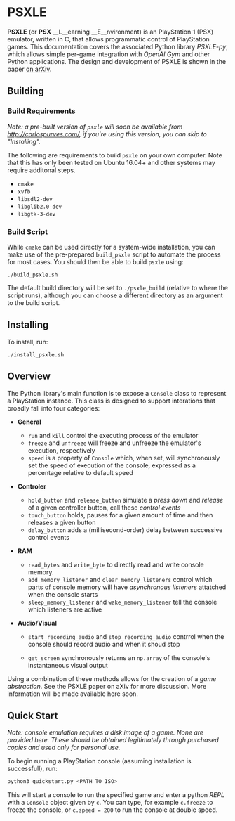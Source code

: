 # PSXLE

__PSXLE__ (or __PSX__ __L__earning __E__nvironment) is an PlayStation 1 (PSX) emulator, written in C, that allows programmatic control of PlayStation games. This documentation covers the associated Python library *PSXLE-py*, which allows simple per-game integration with *OpenAI Gym* and other Python applications. The design and development of PSXLE is shown in the paper [on arXiv](https://arxiv.org/pdf/1912.06101.pdf).

## Building

### Build Requirements

*Note: a pre-built version of `psxle` will soon be available from <http://carlospurves.com/>, if you're using this version, you can skip to "Installing".*

The following are requirements to build `psxle` on your own computer. Note that this has only been tested on Ubuntu 16.04+ and other systems may require additonal steps.

- `cmake` 
- `xvfb`
- `libsdl2-dev`
- `libglib2.0-dev`
- `libgtk-3-dev`

### Build Script

While `cmake` can be used directly for a system-wide installation, you can make use of the pre-prepared `build_psxle` script to automate the process for most cases. You should then be able to build `psxle` using:

```
./build_psxle.sh
```

The default build directory will be set to `./psxle_build` (relative to where the script runs), although you can choose a different directory as an argument to the build script.

## Installing

To install, run:

~~~
./install_psxle.sh
~~~

## Overview

The Python library's main function is to expose a `Console` class to represent a PlayStation instance. This class is designed to support interations that broadly fall into four categories:

* __General__
  * `run` and `kill` control the executing process of the emulator
  * `freeze` and `unfreeze` will freeze and unfreeze the emulator's execution, respectively 
  * `speed` is a property of `Console` which, when set, will synchronously set the speed of execution of the console, expressed as a percentage relative to default speed
  
* __Controler__

  * `hold_button` and `release_button` simulate a *press down* and *release* of a given controller button, call these *control events*
  * `touch_button` holds, pauses for a given amount of time and then releases a given button
  * `delay_button` adds a (millisecond-order) delay between successive control events

* __RAM__
  * `read_bytes` and `write_byte` to directly read and write console memory.
  * `add_memory_listener` and `clear_memory_listeners` control which parts of console memory will have *asynchronous listeners* attatched when the console starts
  * `sleep_memory_listener` and `wake_memory_listener` tell the console which listeners are active
  
* __Audio/Visual__

  * `start_recording_audio` and `stop_recording_audio` contrrol when the console should record audio and when it shoud stop

  * `get_screen` synchronously returns an `np.array` of the console's instantaneous visual output

Using a combination of these methods allows for the creation of a *game abstraction*. See the PSXLE paper on aXiv for more discussion. More information will be made available here soon.

## Quick Start

*Note: console emulation requires a disk image of a game. None are provided here. These should be obtained legitimately through purchased copies and used only for personal use.*

To begin running a PlayStation console (assuming installation is successfull), run:

~~~bash
python3 quickstart.py <PATH TO ISO>
~~~

This will start a console to run the specified game and enter a python *REPL* with a `Console` object given by `c`. You can type, for example `c.freeze` to freeze the console, or `c.speed = 200` to run the console at double speed.

